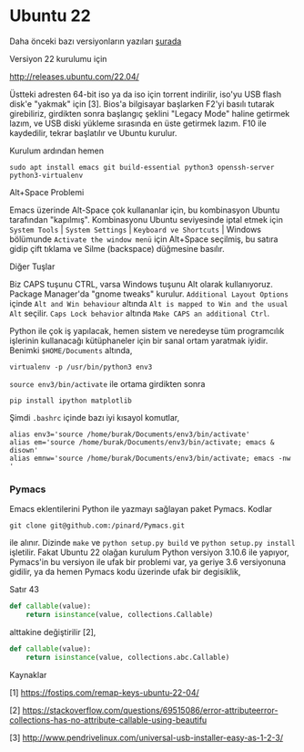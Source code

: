 # Ubuntu 22

Daha önceki bazı versiyonların yazıları [şurada](ubuntu.html)

Versiyon 22 kurulumu için

http://releases.ubuntu.com/22.04/

Üstteki adresten 64-bit iso ya da iso için torrent indirilir, iso'yu
USB flash disk'e "yakmak" için [3]. Bios'a bilgisayar başlarken F2'yi
basılı tutarak girebiliriz, girdikten sonra başlangıç şeklini "Legacy
Mode" haline getirmek lazım, ve USB diski yükleme sırasında en üste
getirmek lazım. F10 ile kaydedilir, tekrar başlatılır ve Ubuntu
kurulur.

Kurulum ardından hemen

```
sudo apt install emacs git build-essential python3 openssh-server python3-virtualenv
```

Alt+Space Problemi

Emacs üzerinde Alt-Space çok kullananlar için, bu kombinasyon Ubuntu
tarafından "kapılmış". Kombinasyonu Ubuntu seviyesinde iptal etmek
için `System Tools` | `System Settings` | `Keyboard ve Shortcuts` |
Windows bölümunde `Activate the window menü` için Alt+Space seçilmiş, bu
satıra gidip çift tıklama ve Silme (backspace) düğmesine basılır.

Diğer Tuşlar

Biz CAPS tuşunu CTRL, varsa Windows tuşunu Alt olarak kullanıyoruz.
Package Manager'da "gnome tweaks" kurulur. `Additional Layout Options`
içinde `Alt and Win behaviour` altında `Alt is mapped to Win and the
usual Alt` seçilir. `Caps Lock behavior` altında `Make CAPS an
additional Ctrl`.

Python ile çok iş yapılacak, hemen sistem ve neredeyse tüm programcılık
işlerinin kullanacağı kütüphaneler için bir sanal ortam yaratmak iyidir.
Benimki `$HOME/Documents` altında,

```
virtualenv -p /usr/bin/python3 env3
```

`source env3/bin/activate` ile ortama girdikten sonra

```
pip install ipython matplotlib 
```

Şimdi `.bashrc` içinde bazı iyi kısayol komutlar,

```
alias env3='source /home/burak/Documents/env3/bin/activate'
alias em='source /home/burak/Documents/env3/bin/activate; emacs & disown'
alias emnw='source /home/burak/Documents/env3/bin/activate; emacs -nw '
```

### Pymacs

Emacs eklentilerini Python ile yazmayı sağlayan paket Pymacs. Kodlar

```
git clone git@github.com:/pinard/Pymacs.git
```

ile alınır. Dizinde `make` ve `python setup.py build` ve `python
setup.py install` işletilir. Fakat Ubuntu 22 olağan kurulum Python
versiyon 3.10.6 ile yapıyor, Pymacs'in bu versiyon ile ufak bir
problemi var, ya geriye 3.6 versiyonuna gidilir, ya da hemen Pymacs
kodu üzerinde ufak bir degisiklik,

Satır 43

```python
def callable(value):
    return isinstance(value, collections.Callable)
```

alttakine değiştirilir [2],

```python
def callable(value):
    return isinstance(value, collections.abc.Callable)
```

Kaynaklar

[1] https://fostips.com/remap-keys-ubuntu-22-04/

[2] https://stackoverflow.com/questions/69515086/error-attributeerror-collections-has-no-attribute-callable-using-beautifu

[3] http://www.pendrivelinux.com/universal-usb-installer-easy-as-1-2-3/
